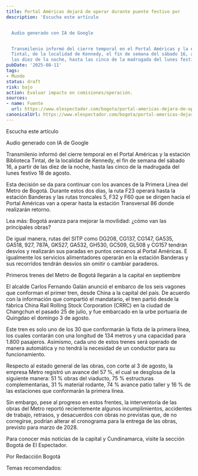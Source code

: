 ```yaml
---
title: Portal Américas dejará de operar durante puente festivo por
description: 'Escucha este artículo


  Audio generado con IA de Google


  Transmilenio informó del cierre temporal en el Portal Américas y la estación Biblioteca
  Tintal, de la localidad de Kennedy, el fin de semana del sábado 16, a partir de
  las diez de la noche, hasta las cinco de la madrugada del lunes festivo 18…'
pubDate: '2025-08-11'
tags:
- Mundo
status: draft
risk: bajo
action: Evaluar impacto en comisiones/operación.
sources:
- name: Fuente
  url: https://www.elespectador.com/bogota/portal-americas-dejara-de-operar-durante-puente-festivo-por-obras-del-metro/
canonicalUrl: https://www.elespectador.com/bogota/portal-americas-dejara-de-operar-durante-puente-festivo-por-obras-del-metro/
---
```

Escucha este artículo

Audio generado con IA de Google

Transmilenio informó del cierre temporal en el Portal Américas y la estación Biblioteca Tintal, de la localidad de Kennedy, el fin de semana del sábado 16, a partir de las diez de la noche, hasta las cinco de la madrugada del lunes festivo 18 de agosto.

Esta decisión se da para continuar con los avances de la Primera Línea del Metro de Bogotá. Durante estos dos días, la ruta F23 operará hasta la estación Banderas y las rutas troncales 5, F32 y F60 que se dirigen hacia el Portal Américas van a operar hasta la estación Transversal 86 donde realizarán retorno.

Lea más: Bogotá avanza para mejorar la movilidad: ¿cómo van las principales obras?

De igual manera, rutas del SITP como DG208, CG137, CG147, GA535, GA518, 927, 787A, GK527, GA532, GH530, GC509, GL508 y CG157 tendrán desvíos y realizarán sus paradas en puntos cercanos al Portal Américas. E igualmente los servicios alimentadores operarán en la estación Banderas y sus recorridos tendrán desvíos sin omitir o cambiar paraderos.

Primeros trenes del Metro de Bogotá llegarán a la capital en septiembre

El alcalde Carlos Fernando Galán anunció el embarco de los seis vagones que conforman el primer tren, desde China a la capital del país. De acuerdo con la información que compartió el mandatario, el tren partió desde la fábrica China Rail Rolling Stock Corporation (CRRC) en la ciudad de Changchun el pasado 25 de julio, y fue embarcado en la urbe portuaria de Quingdao el domingo 3 de agosto.

Este tren es solo uno de los 30 que conformarán la flota de la primera línea, los cuales contarán con una longitud de 134 metros y una capacidad para 1.800 pasajeros. Asimismo, cada uno de estos trenes será operado de manera automática y no tendrá la necesidad de un conductor para su funcionamiento.

Respecto al estado general de las obras, con corte al 3 de agosto, la empresa Metro registró un avance del 57 %, el cual se desglosa de la siguiente manera: 51 % obras del viaducto, 75 % estructuras complementarias, 31 % material rodante, 74 % avance patio taller y 16 % de las estaciones que conformarán la primera línea.

Sin embargo, pese al progreso en estos frentes, la interventoría de las obras del Metro reportó recientemente algunos incumplimientos, accidentes de trabajo, retrasos, y desacuerdos con obras no previstas que, de no corregirse, podrían alterar el cronograma para la entrega de las obras, previsto para marzo de 2028.

Para conocer más noticias de la capital y Cundinamarca, visite la sección Bogotá de El Espectador.

Por Redacción Bogotá

Temas recomendados: